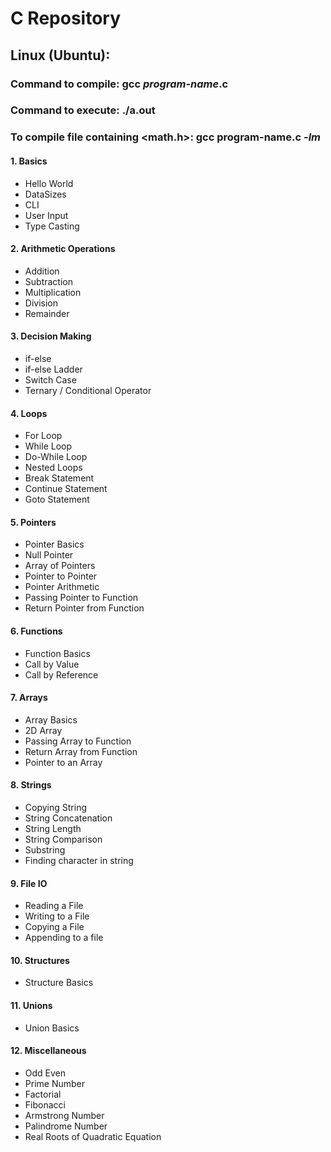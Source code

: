 # C Repository

## Linux (Ubuntu):
### Command to compile: gcc _program-name_.c
### Command to execute: ./a.out
### To compile file containing <math.h>: gcc program-name.c _-lm_


#### 1. Basics

- Hello World
- DataSizes
- CLI
- User Input
- Type Casting

#### 2. Arithmetic Operations

- Addition
- Subtraction
- Multiplication
- Division
- Remainder

#### 3. Decision Making

- if-else
- if-else Ladder
- Switch Case
- Ternary / Conditional Operator

#### 4. Loops

- For Loop
- While Loop
- Do-While Loop
- Nested Loops
- Break Statement
- Continue Statement
- Goto Statement

#### 5. Pointers

- Pointer Basics
- Null Pointer
- Array of Pointers
- Pointer to Pointer
- Pointer Arithmetic
- Passing Pointer to Function
- Return Pointer from Function

#### 6. Functions

- Function Basics
- Call by Value
- Call by Reference

#### 7. Arrays

- Array Basics
- 2D Array
- Passing Array to Function
- Return Array from Function
- Pointer to an Array

#### 8. Strings

- Copying String
- String Concatenation
- String Length
- String Comparison
- Substring
- Finding character in string

#### 9. File IO

- Reading a File
- Writing to a File
- Copying a File
- Appending to a file

#### 10. Structures

- Structure Basics

#### 11. Unions

- Union Basics

#### 12. Miscellaneous

- Odd Even
- Prime Number
- Factorial
- Fibonacci
- Armstrong Number
- Palindrome Number
- Real Roots of Quadratic Equation